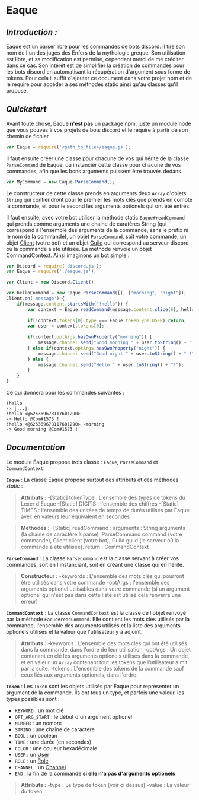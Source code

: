 # Eaque


## *Introduction :*
Eaque est un parser libre pour les commandes de bots discord.
Il tire son nom de l'un des juges des Enfers de la mythologie greque.
Son utilisation est libre, et sa modification est permise, cependant merci de me créditer dans ce cas. Son intérêt est de simplifier la création de commandes pour les bots discord en automatisant la récupération d'argument sous forme de tokens. Pour cela il suffit d'ajouter ce document dans votre projet npm et de le require pour accéder à ses méthodes static ainsi qu'au classes qu'il propose.

## *Quickstart*

Avant toute chose, Eaque **n'est pas** un package npm, juste un module node que vous pouvez à vos projets de bots discord et le require à partir de son chemin de fichier.
```js
var Eaque = require('<path_to_file>/eaque.js');
```
Il faut ensuite créer une classe pour chacune de vos qui hérite de la classe `ParseCommand` de Eaque, ou instancier cette classe pour chacune de vos commandes, afin que les bons arguments puissent être trouvés dedans.
```js
var MyCommand = new Eaque.ParseCommand();
```
Le constructeur de cette classe prends en arguments deux `Array` d'objets `String` qui contiendront pour le premier les mots clés que prends en compte la commande, et pour le second les arguments optionels qui ont été entrés.

Il faut ensuite, avec votre bot utiliser la méthode static `Eaque#readCommand` qui prends comme arguments une chaine de caratères String (qui correspond à l'ensemble des arguments de la commande, sans le préfix ni le nom de la commande), un objet `ParseCommand`, soit votre commande, un objet [Client](https://discord.js.org/#/docs/main/stable/class/Client) (votre bot) et un objet [Guild](https://discord.js.org/#/docs/main/stable/class/Guild) qui correspond au serveur discord où la commande a été utilisée. La méthode renvoie un objet CommandContext.
Ainsi imaginons un bot simple :

```js
var Discord = require('discord.js');
var Eaque = require('./eaque.js');

var Client = new Discord.Client();

var helloCommand = new Eaque.ParseCommand([], ["morning", "night"]);
Client.on('message') {
    if(message.content.startsWith("!hello")) {
        var context = Eaque.readCommand(message.content.slice(6), helloCommand, Client, message.guild);
        
        if(!context.tokens[0].type === Eaque.tokenType.USER) return;
        var user = context.tokens[0];
        
        if(context.optArgs.hasOwnProperty("morning")) {
            message.channel.send("Good morning " + user.toString() + " !");
        } else if(context.optArgs.hasOwnProperty("night")) {
            message.channel.send("Good night " + user.toString() + " !");
        } else {
            message.channel.send("Hello " + user.toString() + "!");
        }
    }
}
```
Ce qui donnera pour les commandes suivantes : 
```
!hello
-> [...]
!hello <@625369678117601290>
-> Hello @Com#1573 !
!hello <@625369678117601290> -morning
-> Good morning @Com#1573 !
```


## *Documentation*

Le module Eaque propose trois classe : `Eaque`, `ParseCommand` et `CommandContext`.

**`Eaque`** :
La classe Eaque propose surtout des attributs et des méthodes *static* :
> **Attributs :** 
> -[Static] tokenType : L'ensemble des types de tokens du Lexer d'Eaque
> -[Static] DIGITS : l'ensemble des chiffres
> -[Static] TIMES : l'ensemble des unitées de temps de durés utilisés par Eaque avec en valeurs leur équivalent en secondes

> **Méthodes :**
> -[Static] readCommand : 
> arguments : String arguments (la chaine de caractère à parse), ParseCommand command (votre commande), Client client (votre bot), Guild guild (le serveur où la commande a été utilisée).
> return : CommandContext


**`ParseCommand`** :
La classe `ParseCommand` est la classe servant à créer vos commandes, soit en l'instanciant, soit en créant une classe qui en hérite.
> **Constructeur :** 
> -keywords : L'ensemble des mots clés qui pourront être utilisés dans votre commande
> -optArgs : l'ensemble des arguments optionel utilisables dans votre commande (si un argument optionel qui n'est pas dans cette liste est utilisé cela renverra une erreur)

**`CommandContext`** :
La classe `CommandContext` est la classe de l'objet renvoyé par la méthode `Eaque#readCommand`. Elle contient les mots clés utilisés par la commande, l'ensemble des arguments utilisés et la liste des arguments optionels utilisés et la valeur que l'utilisateur y a adjoint.
> **Attributs :** 
> -keywords : L'ensemble des mots clés qui ont été utilisés dans la commande, dans l'ordre de leur utilisation
> -optArgs : Un objet contenant en clé les arguments optionels utilisés dans la commande, et en valeur un `Array` contenant tout les tokens que l'utilisateur a mit par la suite.
> -tokens : L'ensemble des tokens de la commande sauf ceux liés aux arguments optionels, dans l'ordre.

**`Token`** :
Les `Token` sont les objets utilisés par Eaque pour représenter un argument de la commande. Ils ont tous un type, et parfois une valeur. les types possibles sont :
+ `KEYWORD` : un mot clé
+ `OPT_ARG_START` : le début d'un argument optionel
+ `NUMBER` : un nombre
+ `STRING` : une chaîne de caractère
+ `BOOL` : un boolean
+ `TIME` : une durée (en secondes)
+ `COLOR` : une couleur hexadécimale
+ `USER` : un [User](https://discord.js.org/#/docs/main/stable/class/User)
+ `ROLE` : un [Role](https://discord.js.org/#/docs/main/stable/class/Role)
+ `CHANNEL` : un [Channel](https://discord.js.org/#/docs/main/stable/class/Channel)
+ `END` : la fin de la commande **si elle n'a pas d'arguments optionels**

> **Attributs :** 
> -type : Le type de token (voir ci dessus)
> -value : La valeur du token
